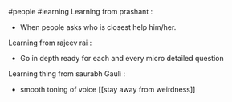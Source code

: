 
#people #learning 
Learning from prashant :
- When people asks who is closest help him/her.

Learning from rajeev rai :
- Go in depth ready for each and every micro detailed question 

Learning thing from saurabh Gauli : 
- smooth toning of voice 
[[stay away from weirdness]]